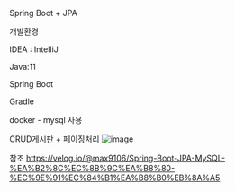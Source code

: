 Spring Boot + JPA 


개발환경

IDEA : IntelliJ

Java:11

Spring Boot

Gradle

docker - mysql 사용


CRUD게시판 + 페이징처리 
![image](https://user-images.githubusercontent.com/55247645/94984762-9813eb00-058a-11eb-8ac8-bed5601a8a17.png)


참조
https://velog.io/@max9106/Spring-Boot-JPA-MySQL-%EA%B2%8C%EC%8B%9C%EA%B8%80-%EC%9E%91%EC%84%B1%EA%B8%B0%EB%8A%A5
